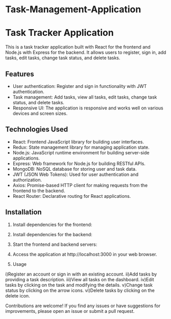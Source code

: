 # Task-Management-Application
# Task Tracker Application

This is a task tracker application built with React for the frontend and Node.js with Express for the backend. It allows users to register, sign in, add tasks, edit tasks, change task status, and delete tasks.

## Features

- User authentication: Register and sign in functionality with JWT authentication.
- Task management: Add tasks, view all tasks, edit tasks, change task status, and delete tasks.
- Responsive UI: The application is responsive and works well on various devices and screen sizes.

## Technologies Used

- React: Frontend JavaScript library for building user interfaces.
- Redux: State management library for managing application state.
- Node.js: JavaScript runtime environment for building server-side applications.
- Express: Web framework for Node.js for building RESTful APIs.
- MongoDB: NoSQL database for storing user and task data.
- JWT (JSON Web Tokens): Used for user authentication and authorization.
- Axios: Promise-based HTTP client for making requests from the frontend to the backend.
- React Router: Declarative routing for React applications.

## Installation

1. Install dependencies for the frontend:


2. Install dependencies for the backend:



3. Start the frontend and backend servers:





   
4. Access the application at http://localhost:3000 in your web browser.

5. Usage
   
i)Register an account or sign in with an existing account.
ii)Add tasks by providing a task description.
iii)View all tasks on the dashboard.
iv)Edit tasks by clicking on the task and modifying the details.
v)Change task status by clicking on the arrow icons.
vi)Delete tasks by clicking on the delete icon.



Contributions are welcome! If you find any issues or have suggestions for improvements, please open an issue or submit a pull request.
